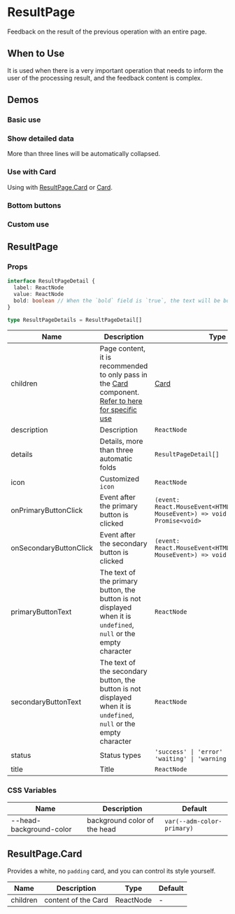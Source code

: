 # ResultPage <Experimental></Experimental>

Feedback on the result of the previous operation with an entire page.

## When to Use

It is used when there is a very important operation that needs to inform the user of the processing result, and the feedback content is complex.

## Demos

### Basic use

<code src="./demos/demo1.tsx"></code>

### Show detailed data

More than three lines will be automatically collapsed. <code src="./demos/demo2.tsx"></code>

### Use with Card

Using with [ResultPage.Card](#resultpagecard) or [Card](/components/card). <code src="./demos/demo3.tsx"></code>

### Bottom buttons

<code src="./demos/demo4.tsx"></code>

### Custom use

<code src="./demos/demo5.tsx"></code>

## ResultPage

### Props

```typescript | pure
interface ResultPageDetail {
  label: ReactNode
  value: ReactNode
  bold: boolean // When the `bold` field is `true`, the text will be bolded.
}

type ResultPageDetails = ResultPageDetail[]
```

| Name                   | Description                                                                                                                              | Type                                                                                | Default  |
| ---------------------- | ---------------------------------------------------------------------------------------------------------------------------------------- | ----------------------------------------------------------------------------------- | -------- |
| children               | Page content, it is recommended to only pass in the [Card](/components/card) component. [Refer to here for specific use](#use-with-card) | [Card](/components/card)                                                            | -        |
| description            | Description                                                                                                                              | `ReactNode`                                                                         | -        |
| details                | Details, more than three automatic folds                                                                                                 | `ResultPageDetail[]`                                                                | -        |
| icon                   | Customized `icon`                                                                                                                        | `ReactNode`                                                                         | -        |
| onPrimaryButtonClick   | Event after the primary button is clicked                                                                                                | `(event: React.MouseEvent<HTMLButtonElement, MouseEvent>) => void \| Promise<void>` | -        |
| onSecondaryButtonClick | Event after the secondary button is clicked                                                                                              | `(event: React.MouseEvent<HTMLButtonElement, MouseEvent>) => void \|Promise<void>`  | -        |
| primaryButtonText      | The text of the primary button, the button is not displayed when it is `undefined`, `null` or the empty character                        | `ReactNode`                                                                         | -        |
| secondaryButtonText    | The text of the secondary button, the button is not displayed when it is `undefined`, `null` or the empty character                      | `ReactNode`                                                                         | -        |
| status                 | Status types                                                                                                                             | `'success' \| 'error' \| 'info' \| 'waiting' \| 'warning' `                         | `'info'` |
| title                  | Title                                                                                                                                    | `ReactNode`                                                                         | -        |

### CSS Variables

| Name                    | Description                  | Default                    |
| ----------------------- | ---------------------------- | -------------------------- |
| --head-background-color | background color of the head | `var(--adm-color-primary)` |

## ResultPage.Card

Provides a white, no `padding` card, and you can control its style yourself.

| Name     | Description         | Type      | Default |
| -------- | ------------------- | --------- | ------- |
| children | content of the Card | ReactNode | -       |
